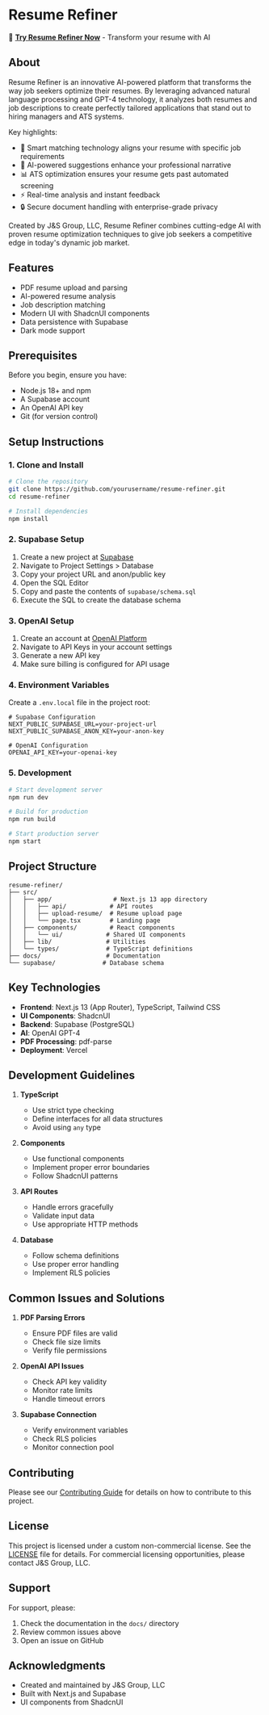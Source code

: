 # Resume Refiner

🚀 **[Try Resume Refiner Now](https://resume-refiner.vercel.app)** - Transform your resume with AI

## About

Resume Refiner is an innovative AI-powered platform that transforms the way job seekers optimize their resumes. By leveraging advanced natural language processing and GPT-4 technology, it analyzes both resumes and job descriptions to create perfectly tailored applications that stand out to hiring managers and ATS systems.

Key highlights:
- 🎯 Smart matching technology aligns your resume with specific job requirements
- 🤖 AI-powered suggestions enhance your professional narrative
- 📊 ATS optimization ensures your resume gets past automated screening
- ⚡ Real-time analysis and instant feedback
- 🔒 Secure document handling with enterprise-grade privacy

Created by J&S Group, LLC, Resume Refiner combines cutting-edge AI with proven resume optimization techniques to give job seekers a competitive edge in today's dynamic job market.

## Features

- PDF resume upload and parsing
- AI-powered resume analysis
- Job description matching
- Modern UI with ShadcnUI components
- Data persistence with Supabase
- Dark mode support

## Prerequisites

Before you begin, ensure you have:
- Node.js 18+ and npm
- A Supabase account
- An OpenAI API key
- Git (for version control)

## Setup Instructions

### 1. Clone and Install

```bash
# Clone the repository
git clone https://github.com/yourusername/resume-refiner.git
cd resume-refiner

# Install dependencies
npm install
```

### 2. Supabase Setup

1. Create a new project at [Supabase](https://supabase.com)
2. Navigate to Project Settings > Database
3. Copy your project URL and anon/public key
4. Open the SQL Editor
5. Copy and paste the contents of `supabase/schema.sql`
6. Execute the SQL to create the database schema

### 3. OpenAI Setup

1. Create an account at [OpenAI Platform](https://platform.openai.com)
2. Navigate to API Keys in your account settings
3. Generate a new API key
4. Make sure billing is configured for API usage

### 4. Environment Variables

Create a `.env.local` file in the project root:

```env
# Supabase Configuration
NEXT_PUBLIC_SUPABASE_URL=your-project-url
NEXT_PUBLIC_SUPABASE_ANON_KEY=your-anon-key

# OpenAI Configuration
OPENAI_API_KEY=your-openai-key
```

### 5. Development

```bash
# Start development server
npm run dev

# Build for production
npm run build

# Start production server
npm start
```

## Project Structure

```
resume-refiner/
├── src/
│   ├── app/                 # Next.js 13 app directory
│   │   ├── api/            # API routes
│   │   ├── upload-resume/  # Resume upload page
│   │   └── page.tsx        # Landing page
│   ├── components/         # React components
│   │   └── ui/            # Shared UI components
│   ├── lib/               # Utilities
│   └── types/             # TypeScript definitions
├── docs/                  # Documentation
└── supabase/             # Database schema
```

## Key Technologies

- **Frontend**: Next.js 13 (App Router), TypeScript, Tailwind CSS
- **UI Components**: ShadcnUI
- **Backend**: Supabase (PostgreSQL)
- **AI**: OpenAI GPT-4
- **PDF Processing**: pdf-parse
- **Deployment**: Vercel

## Development Guidelines

1. **TypeScript**
   - Use strict type checking
   - Define interfaces for all data structures
   - Avoid using `any` type

2. **Components**
   - Use functional components
   - Implement proper error boundaries
   - Follow ShadcnUI patterns

3. **API Routes**
   - Handle errors gracefully
   - Validate input data
   - Use appropriate HTTP methods

4. **Database**
   - Follow schema definitions
   - Use proper error handling
   - Implement RLS policies

## Common Issues and Solutions

1. **PDF Parsing Errors**
   - Ensure PDF files are valid
   - Check file size limits
   - Verify file permissions

2. **OpenAI API Issues**
   - Check API key validity
   - Monitor rate limits
   - Handle timeout errors

3. **Supabase Connection**
   - Verify environment variables
   - Check RLS policies
   - Monitor connection pool

## Contributing

Please see our [Contributing Guide](CONTRIBUTING.md) for details on how to contribute to this project.

## License

This project is licensed under a custom non-commercial license. See the [LICENSE](LICENSE) file for details. For commercial licensing opportunities, please contact J&S Group, LLC.

## Support

For support, please:
1. Check the documentation in the `docs/` directory
2. Review common issues above
3. Open an issue on GitHub

## Acknowledgments

- Created and maintained by J&S Group, LLC
- Built with Next.js and Supabase
- UI components from ShadcnUI
